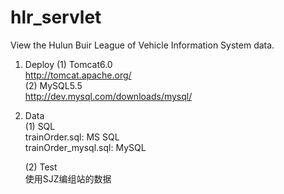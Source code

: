 hlr_servlet
===========

View the Hulun Buir League of Vehicle Information System data.
    
1. Deploy
    (1) Tomcat6.0    
        http://tomcat.apache.org/    
    (2) MySQL5.5    
        http://dev.mysql.com/downloads/mysql/
        
2. Data    
    (1) SQL    
   			trainOrder.sql: MS SQL    
   			trainOrder_mysql.sql: MySQL    
   			
    (2) Test    
        使用SJZ编组站的数据
        
    
